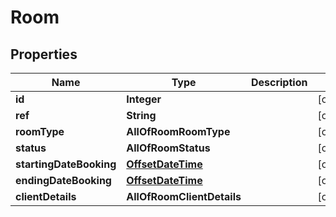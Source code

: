 # Room

## Properties
Name | Type | Description | Notes
------------ | ------------- | ------------- | -------------
**id** | **Integer** |  |  [optional]
**ref** | **String** |  |  [optional]
**roomType** | **AllOfRoomRoomType** |  |  [optional]
**status** | **AllOfRoomStatus** |  |  [optional]
**startingDateBooking** | [**OffsetDateTime**](OffsetDateTime.md) |  |  [optional]
**endingDateBooking** | [**OffsetDateTime**](OffsetDateTime.md) |  |  [optional]
**clientDetails** | **AllOfRoomClientDetails** |  |  [optional]
